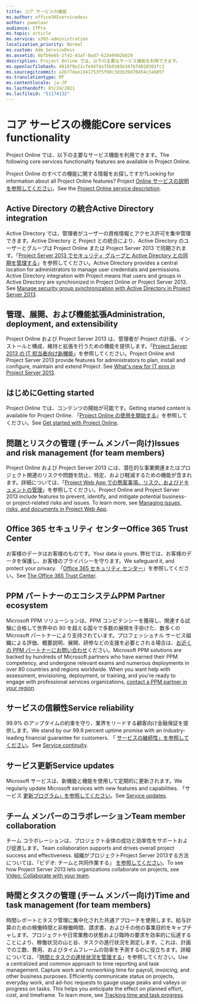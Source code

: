 ```yaml
---
title: コア サービスの機能
ms.author: office365servicedesc
author: pamelaar
audience: ITPro
ms.topic: article
ms.service: o365-administration
localization_priority: Normal
ms.custom: Adm_ServiceDesc
ms.assetid: 6bfb9e65-2f42-43af-8ad7-623e9402b029
description: Project Online では、以下の主要なサービス機能を利用できます。
ms.openlocfilehash: 4816f9e21cfe44f4a75b9366b347bfd820303fc2
ms.sourcegitcommit: a2b77dae1341753f5f98c3d3b39d70454c3ab05f
ms.translationtype: MT
ms.contentlocale: ja-JP
ms.lasthandoff: 03/24/2021
ms.locfileid: "51174132"
---
```

# <a name="core-services-functionality"></a><span data-ttu-id="029ad-103">コア サービスの機能</span><span class="sxs-lookup"><span data-stu-id="029ad-103">Core services functionality</span></span>

<span data-ttu-id="029ad-104">Project Online では、以下の主要なサービス機能を利用できます。</span><span class="sxs-lookup"><span data-stu-id="029ad-104">The following core services functionality features are available in Project Online.</span></span>
  
<span data-ttu-id="029ad-105">Project Online のすべての機能に関する情報をお探しですか?</span><span class="sxs-lookup"><span data-stu-id="029ad-105">Looking for information about all Project Online features?</span></span> <span data-ttu-id="029ad-106">Project [Online サービスの説明を参照してください](project-online-service-description.md)。</span><span class="sxs-lookup"><span data-stu-id="029ad-106">See the [Project Online service description](project-online-service-description.md).</span></span>
  
## <a name="active-directory-integration"></a><span data-ttu-id="029ad-107">Active Directory の統合</span><span class="sxs-lookup"><span data-stu-id="029ad-107">Active Directory integration</span></span>

<span data-ttu-id="029ad-p102">Active Directory では、管理者がユーザーの資格情報とアクセス許可を集中管理できます。Active Directory と Project との統合により、Active Directory のユーザーとグループは Project Online または Project Server 2013 で同期されます。「[Project Server 2013 でセキュリティ グループと Active Directory との同期を管理する](/project/manage-security-group-synchronization-with-active-directory-in-project-server)」を参照してください。</span><span class="sxs-lookup"><span data-stu-id="029ad-p102">Active Directory provides a central location for administrators to manage user credentials and permissions. Active Directory integration with Project means that users and groups in Active Directory are synchronized in Project Online or Project Server 2013. See [Manage security group synchronization with Active Directory in Project Server 2013](/project/manage-security-group-synchronization-with-active-directory-in-project-server).</span></span>
  
## <a name="administration-deployment-and-extensibility"></a><span data-ttu-id="029ad-111">管理、展開、および機能拡張</span><span class="sxs-lookup"><span data-stu-id="029ad-111">Administration, deployment, and extensibility</span></span>

<span data-ttu-id="029ad-p103">Project Online および Project Server 2013 は、管理者が Project の計画、インストールと構成、維持と拡張を行うための機能を提供します。「[Project Server 2013 の IT 担当者向け新機能](/project/what-s-new-for-it-pros-in-project-server-2016)」を参照してください。</span><span class="sxs-lookup"><span data-stu-id="029ad-p103">Project Online and Project Server 2013 provide features for administrators to plan, install and configure, maintain and extend Project. See [What's new for IT pros in Project Server 2013](/project/what-s-new-for-it-pros-in-project-server-2016).</span></span>
  
## <a name="getting-started"></a><span data-ttu-id="029ad-114">はじめに</span><span class="sxs-lookup"><span data-stu-id="029ad-114">Getting started</span></span>

<span data-ttu-id="029ad-115">Project Online では、コンテンツの開始が可能です。</span><span class="sxs-lookup"><span data-stu-id="029ad-115">Getting started content is available for Project Online.</span></span> <span data-ttu-id="029ad-116">「[Project Online の使用を開始する](https://support.office.com/article/E3E5F64F-ADA5-4F9D-A578-130B2D4E5F11)」を参照してください。</span><span class="sxs-lookup"><span data-stu-id="029ad-116">See [Get started with Project Online](https://support.office.com/article/E3E5F64F-ADA5-4F9D-A578-130B2D4E5F11).</span></span>
  
## <a name="issues-and-risk-management-for-team-members"></a><span data-ttu-id="029ad-117">問題とリスクの管理 (チーム メンバー向け)</span><span class="sxs-lookup"><span data-stu-id="029ad-117">Issues and risk management (for team members)</span></span>

<span data-ttu-id="029ad-p105">Project Online および Project Server 2013 には、潜在的な事業関連またはプロジェクト関連のリスクや問題を防止、特定、および軽減するための機能が含まれます。詳細については、「[Project Web App での懸案事項、リスク、およびドキュメントの管理](/previous-versions/office/project-server-2010/hh767484(v=office.14))」を参照してください。</span><span class="sxs-lookup"><span data-stu-id="029ad-p105">Project Online and Project Server 2013 include features to prevent, identify, and mitigate potential business- or project-related risks and issues. To learn more, see [Managing issues, risks, and documents in Project Web App](/previous-versions/office/project-server-2010/hh767484(v=office.14)).</span></span>
  
## <a name="office-365-trust-center"></a><span data-ttu-id="029ad-120">Office 365 セキュリティ センター</span><span class="sxs-lookup"><span data-stu-id="029ad-120">Office 365 Trust Center</span></span>

<span data-ttu-id="029ad-121">お客様のデータはお客様のものです。</span><span class="sxs-lookup"><span data-stu-id="029ad-121">Your data is yours.</span></span> <span data-ttu-id="029ad-122">弊社では、お客様のデータを保護し、お客様のプライバシーを守ります。</span><span class="sxs-lookup"><span data-stu-id="029ad-122">We safeguard it, and protect your privacy.</span></span> <span data-ttu-id="029ad-123">「[Office 365 セキュリティ センター](https://go.microsoft.com/fwlink/?LinkId=402637)」を参照してください。</span><span class="sxs-lookup"><span data-stu-id="029ad-123">See [The Office 365 Trust Center](https://go.microsoft.com/fwlink/?LinkId=402637).</span></span>
  
## <a name="ppm-partner-ecosystem"></a><span data-ttu-id="029ad-124">PPM パートナーのエコシステム</span><span class="sxs-lookup"><span data-stu-id="029ad-124">PPM Partner ecosystem</span></span>

<span data-ttu-id="029ad-p107">Microsoft PPM ソリューションは、PPM コンピテンシーを獲得し、関連する試験に合格して世界中の 80 を超える国々で多数の展開を手掛けた、数多くの Microsoft パートナーにより支持されています。プロフェッショナル サービス組織による評価、概要説明、展開、研修などの支援を必要とされる場合は、[お近くの PPM パートナーにお問い合わせ](https://go.microsoft.com/fwlink/p/?LinkId=272646)ください。</span><span class="sxs-lookup"><span data-stu-id="029ad-p107">Microsoft PPM solutions are backed by hundreds of Microsoft partners who have earned their PPM competency, and undergone relevant exams and numerous deployments in over 80 countries and regions worldwide. When you want help with assessment, envisioning, deployment, or training, and you're ready to engage with professional services organizations, [contact a PPM partner in your region](https://go.microsoft.com/fwlink/p/?LinkId=272646).</span></span>
  
## <a name="service-reliability"></a><span data-ttu-id="029ad-127">サービスの信頼性</span><span class="sxs-lookup"><span data-stu-id="029ad-127">Service reliability</span></span>

<span data-ttu-id="029ad-128">99.9% のアップタイムの約束を守り、業界をリードする顧客向け金融保証を提供します。</span><span class="sxs-lookup"><span data-stu-id="029ad-128">We stand by our 99.9 percent uptime promise with an industry-leading financial guarantee for customers.</span></span> <span data-ttu-id="029ad-129">「 [サービスの継続性」を参照してください](https://go.microsoft.com/fwlink/?LinkId=402653)。</span><span class="sxs-lookup"><span data-stu-id="029ad-129">See [Service continuity](https://go.microsoft.com/fwlink/?LinkId=402653).</span></span>
  
## <a name="service-updates"></a><span data-ttu-id="029ad-130">サービス更新</span><span class="sxs-lookup"><span data-stu-id="029ad-130">Service updates</span></span>

<span data-ttu-id="029ad-131">Microsoft サービスは、新機能と機能を使用して定期的に更新されます。</span><span class="sxs-lookup"><span data-stu-id="029ad-131">We regularly update Microsoft services with new features and capabilities.</span></span> <span data-ttu-id="029ad-132">「サービス [更新プログラム」を参照してください](../office-365-platform-service-description/service-updates.md)。</span><span class="sxs-lookup"><span data-stu-id="029ad-132">See [Service updates](../office-365-platform-service-description/service-updates.md).</span></span>
  
## <a name="team-member-collaboration"></a><span data-ttu-id="029ad-133">チーム メンバーのコラボレーション</span><span class="sxs-lookup"><span data-stu-id="029ad-133">Team member collaboration</span></span>

<span data-ttu-id="029ad-134">チーム コラボレーションは、プロジェクト全体の成功と効率性をサポートおよび促進します。</span><span class="sxs-lookup"><span data-stu-id="029ad-134">Team collaboration supports and drives overall project success and effectiveness.</span></span> <span data-ttu-id="029ad-135">組織がプロジェクトProject Server 2013する方法については、「ビデオ: チームと共同作業する」 [を参照してください](https://go.microsoft.com/fwlink/?LinkId=402628)。</span><span class="sxs-lookup"><span data-stu-id="029ad-135">To see how Project Server 2013 lets organizations collaborate on projects, see [Video: Collaborate with your team](https://go.microsoft.com/fwlink/?LinkId=402628).</span></span>
  
## <a name="time-and-task-management-for-team-members"></a><span data-ttu-id="029ad-136">時間とタスクの管理 (チーム メンバー向け)</span><span class="sxs-lookup"><span data-stu-id="029ad-136">Time and task management (for team members)</span></span>

<span data-ttu-id="029ad-p111">時間レポートとタスク管理に集中化された共通アプローチを使用します。給与計算のための稼働時間と非稼働時間、請求書、およびその他の事業目的をキャプチャします。プロジェクトや日常業務の状態および臨時の要求を効率的に伝達することにより、稼働状況の山と谷、タスクの進行状況を測定します。これは、計画での工数、費用、およびタイムフレームの効率を予測するのに役立ちます。詳細については、「[時間とタスクの進捗状況を管理する](https://go.microsoft.com/fwlink/p/?LinkId=271321)」を参照してください。</span><span class="sxs-lookup"><span data-stu-id="029ad-p111">Use a centralized and common approach to time reporting and task management. Capture work and nonworking time for payroll, invoicing, and other business purposes. Efficiently communicate status on projects, everyday work, and ad-hoc requests to gauge usage peaks and valleys or progress on tasks. This helps you anticipate the effect on planned effort, cost, and timeframe. To learn more, see [Tracking time and task progress](https://go.microsoft.com/fwlink/p/?LinkId=271321).</span></span>
